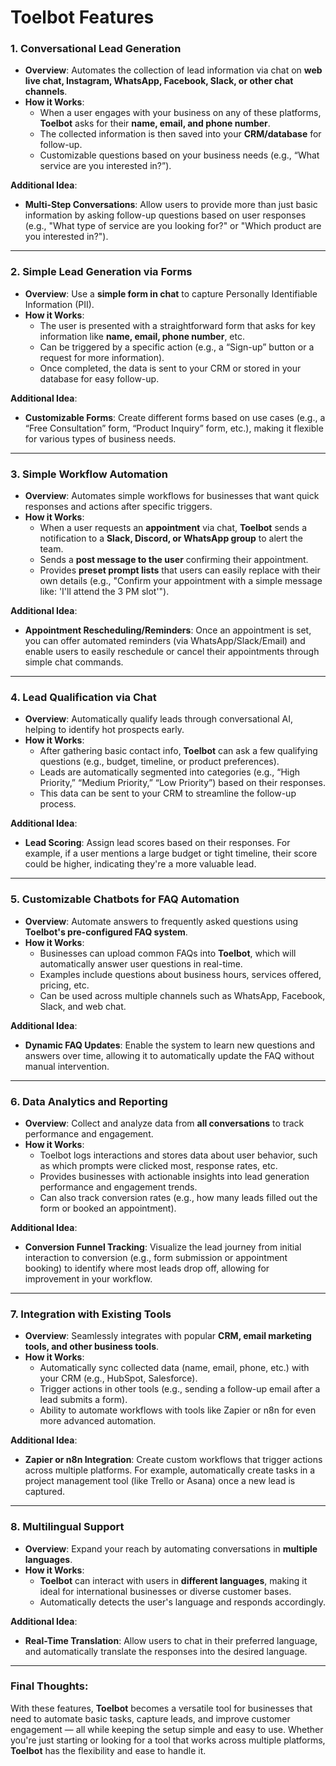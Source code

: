 # Toelbot Features

### 1. Conversational Lead Generation
- **Overview**: Automates the collection of lead information via chat on **web live chat, Instagram, WhatsApp, Facebook, Slack, or other chat channels**.
- **How it Works**: 
  - When a user engages with your business on any of these platforms, **Toelbot** asks for their **name, email, and phone number**.
  - The collected information is then saved into your **CRM/database** for follow-up.
  - Customizable questions based on your business needs (e.g., “What service are you interested in?”).

**Additional Idea**:  
- **Multi-Step Conversations**: Allow users to provide more than just basic information by asking follow-up questions based on user responses (e.g., "What type of service are you looking for?" or "Which product are you interested in?").

---

### 2. Simple Lead Generation via Forms
- **Overview**: Use a **simple form in chat** to capture Personally Identifiable Information (PII).
- **How it Works**: 
  - The user is presented with a straightforward form that asks for key information like **name, email, phone number**, etc.
  - Can be triggered by a specific action (e.g., a “Sign-up” button or a request for more information).
  - Once completed, the data is sent to your CRM or stored in your database for easy follow-up.

**Additional Idea**:  
- **Customizable Forms**: Create different forms based on use cases (e.g., a “Free Consultation” form, “Product Inquiry” form, etc.), making it flexible for various types of business needs.

---

### 3. Simple Workflow Automation
- **Overview**: Automates simple workflows for businesses that want quick responses and actions after specific triggers.
- **How it Works**: 
  - When a user requests an **appointment** via chat, **Toelbot** sends a notification to a **Slack, Discord, or WhatsApp group** to alert the team.
  - Sends a **post message to the user** confirming their appointment.
  - Provides **preset prompt lists** that users can easily replace with their own details (e.g., "Confirm your appointment with a simple message like: 'I'll attend the 3 PM slot'").

**Additional Idea**:  
- **Appointment Rescheduling/Reminders**: Once an appointment is set, you can offer automated reminders (via WhatsApp/Slack/Email) and enable users to easily reschedule or cancel their appointments through simple chat commands.

---

### 4. Lead Qualification via Chat
- **Overview**: Automatically qualify leads through conversational AI, helping to identify hot prospects early.
- **How it Works**:
  - After gathering basic contact info, **Toelbot** can ask a few qualifying questions (e.g., budget, timeline, or product preferences).
  - Leads are automatically segmented into categories (e.g., “High Priority,” “Medium Priority,” “Low Priority”) based on their responses.
  - This data can be sent to your CRM to streamline the follow-up process.

**Additional Idea**:  
- **Lead Scoring**: Assign lead scores based on their responses. For example, if a user mentions a large budget or tight timeline, their score could be higher, indicating they're a more valuable lead.

---

### 5. Customizable Chatbots for FAQ Automation
- **Overview**: Automate answers to frequently asked questions using **Toelbot's pre-configured FAQ system**.
- **How it Works**:
  - Businesses can upload common FAQs into **Toelbot**, which will automatically answer user questions in real-time.
  - Examples include questions about business hours, services offered, pricing, etc.
  - Can be used across multiple channels such as WhatsApp, Facebook, Slack, and web chat.

**Additional Idea**:  
- **Dynamic FAQ Updates**: Enable the system to learn new questions and answers over time, allowing it to automatically update the FAQ without manual intervention.

---

### 6. Data Analytics and Reporting
- **Overview**: Collect and analyze data from **all conversations** to track performance and engagement.
- **How it Works**:
  - Toelbot logs interactions and stores data about user behavior, such as which prompts were clicked most, response rates, etc.
  - Provides businesses with actionable insights into lead generation performance and engagement trends.
  - Can also track conversion rates (e.g., how many leads filled out the form or booked an appointment).

**Additional Idea**:  
- **Conversion Funnel Tracking**: Visualize the lead journey from initial interaction to conversion (e.g., form submission or appointment booking) to identify where most leads drop off, allowing for improvement in your workflow.

---

### 7. Integration with Existing Tools
- **Overview**: Seamlessly integrates with popular **CRM, email marketing tools, and other business tools**.
- **How it Works**:
  - Automatically sync collected data (name, email, phone, etc.) with your CRM (e.g., HubSpot, Salesforce).
  - Trigger actions in other tools (e.g., sending a follow-up email after a lead submits a form).
  - Ability to automate workflows with tools like Zapier or n8n for even more advanced automation.

**Additional Idea**:  
- **Zapier or n8n Integration**: Create custom workflows that trigger actions across multiple platforms. For example, automatically create tasks in a project management tool (like Trello or Asana) once a new lead is captured.

---

### 8. Multilingual Support
- **Overview**: Expand your reach by automating conversations in **multiple languages**.
- **How it Works**:
  - **Toelbot** can interact with users in **different languages**, making it ideal for international businesses or diverse customer bases.
  - Automatically detects the user's language and responds accordingly.

**Additional Idea**:  
- **Real-Time Translation**: Allow users to chat in their preferred language, and automatically translate the responses into the desired language.

---

### Final Thoughts:
With these features, **Toelbot** becomes a versatile tool for businesses that need to automate basic tasks, capture leads, and improve customer engagement — all while keeping the setup simple and easy to use. Whether you're just starting or looking for a tool that works across multiple platforms, **Toelbot** has the flexibility and ease to handle it.
